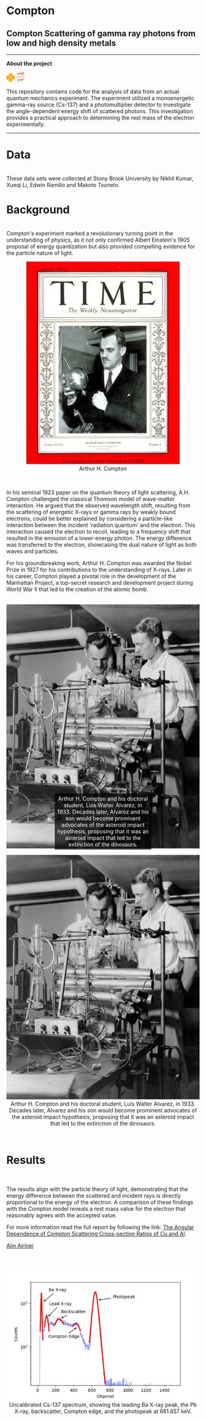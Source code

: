 # Compton

## Compton Scattering of gamma ray photons from low and high density metals

---

**About the project**

![](/img/python_icon.png) ![](/img/jupyter_icon.png)

This repository contains code for the analysis of data from an actual quantum mechanics experiment. The experiment utilized a monoenergetic gamma-ray source (Cs-137) and a photomultiplier detector to investigate the angle-dependent energy shift of scattered photons. This investigation provides a practical approach to determining the rest mass of the electron experimentally.

---

# Data

<br/>
These data sets were collected at Stony Brook University by Nikhil Kumar, Xueqi Li, Edwin Ramillo and Makoto Tsuneto.
<br/>

# Background

<br/>
Compton's experiment marked a revolutionary turning point in the understanding of physics, as it not only confirmed Albert Einstein's 1905 proposal of energy quantization but also provided compelling evidence for the particle nature of light.

<br/>

<p align="center">
  <img src="/img/Time_Cover_Arthur_H_Compton.jpg" alt="">
  <br>
  Arthur H. Compton
</p>

<br/>  

In his seminal 1923 paper on the quantum theory of light scattering, A.H. Compton challenged the classical Thomson model of wave-matter interaction. He argued that the observed wavelength shift, resulting from the scattering of energetic X-rays or gamma rays by weakly bound electrons, could be better explained by considering a particle-like interaction between the incident 'radiation quantum' and the electron. This interaction caused the electron to recoil, leading to a frequency shift that resulted in the emission of a lower-energy photon. The energy difference was transferred to the electron, showcasing the dual nature of light as both waves and particles.

For his groundbreaking work, Arthur H. Compton was awarded the Nobel Prize in 1927 for his contributions to the understanding of X-rays. Later in his career, Compton played a pivotal role in the development of the Manhattan Project, a top-secret research and development project during World War II that led to the creation of the atomic bomb.

<br/>


<div style="text-align:center;">
  <div style="display:inline-block; position:relative;">
    <img src="/img/Alvarez_and_Compton.jpeg" alt="" style="max-width:100%; height:auto;">
    <p style="position:absolute; bottom:0; left:50%; transform:translateX(-50%); background-color:rgba(0,0,0,0.7); color:#fff; margin:0; padding:5px;">
      Arthur H. Compton and his doctoral student, Luis Walter Alvarez, in 1933. Decades later, Alvarez and his son would become prominent advocates of the asteroid impact hypothesis, proposing that it was an asteroid impact that led to the extinction of the dinosaurs.
    </p>
  </div>
</div>

<p align="center">
  <img src="/img/Alvarez_and_Compton.jpeg" alt="">
  <br>
  Arthur H. Compton and his doctoral student, Luis Walter Alvarez, in 1933. Decades later, Alvarez and his son would become prominent advocates of the asteroid impact hypothesis, proposing that it was an asteroid impact that led to the extinction of the dinosaurs.
</p>


<br/>   

# Results

<br/>

The results align with the particle theory of light, demonstrating that the energy difference between the scattered and incident rays is directly proportional to the energy of the electron. A comparison of these findings with the Compton model reveals a rest mass value for the electron that reasonably agrees with the accepted value.

For more information read the full report by following the link: <a href="https://github.com/Al-1n/Compton/blob/main/Compton_Paper.pdf">The Angular Dependence of Compton Scattering Cross-section Ratios of Cu and Al</a>. 

<a href="https://www.linkedin.com/in/alin-airinei/">Alin Airinei</a>

<br/>

<p align="center">
  <img src="/img/Cs_137.png" alt="">
  <br>
  Uncalibrated Cs-137 spectrum, showing the leading 
Ba X-ray peak, the Pb X-ray, backscatter, Compton edge,
and the photopeak at 661.657 keV. 
</p>

<br/><br/><br/>




